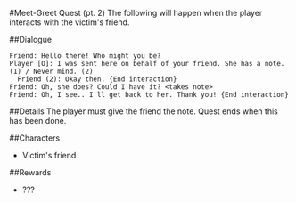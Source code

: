 #Meet-Greet Quest (pt. 2)
The following will happen when the player interacts with the victim's friend.

##Dialogue
```
Friend: Hello there! Who might you be?
Player [O]: I was sent here on behalf of your friend. She has a note. (1) / Never mind. (2)
  Friend (2): Okay then. {End interaction}
Friend: Oh, she does? Could I have it? <takes note>
Friend: Oh, I see.. I'll get back to her. Thank you! {End interaction}
```

##Details
The player must give the friend the note. Quest ends when this has been done.

##Characters
* Victim's friend

##Rewards
* ???
